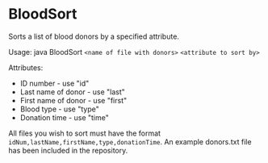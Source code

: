 # BloodSort
Sorts a list of blood donors by a specified attribute. 

Usage: java BloodSort `<name of file with donors>` `<attribute to sort by>`  

Attributes:  
* ID number - use "id"  
* Last name of donor - use "last"  
* First name of donor - use "first"  
* Blood type - use "type"  
* Donation time - use "time"  
  
All files you wish to sort must have the format `idNum,lastName,firstName,type,donationTime`. An example donors.txt file has been included in the repository. 
    

